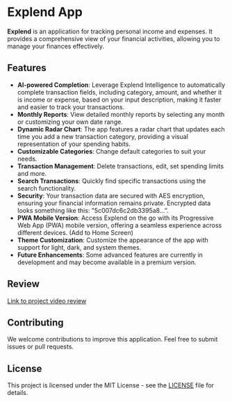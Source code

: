 # Explend App

**Explend** is an application for tracking personal income and expenses. It provides a comprehensive view of your financial activities, allowing you to manage your finances effectively.

## Features

- **AI-powered Completion**: Leverage Explend Intelligence to automatically complete transaction fields, including category, amount, and whether it is income or expense, based on your input description, making it faster and easier to track your transactions.
- **Monthly Reports**: View detailed monthly reports by selecting any month or customizing your own date range.
- **Dynamic Radar Chart**: The app features a radar chart that updates each time you add a new transaction category, providing a visual representation of your spending habits.
- **Customizable Categories**: Change default categories to suit your needs.
- **Transaction Management**: Delete transactions, edit, set spending limits and more.
- **Search Transactions**: Quickly find specific transactions using the search functionality.
- **Security**: Your transaction data are secured with AES encryption, ensuring your financial information remains private. Encrypted data looks something like this: "5c007dc6c2db3395a8…”.
- **PWA Mobile Version**: Access Explend on the go with its Progressive Web App (PWA) mobile version, offering a seamless experience across different devices. (Add to Home Screen)
- **Theme Customization**: Customize the appearance of the app with support for light, dark, and system themes.
- **Future Enhancements**: Some advanced features are currently in development and may become available in a premium version.

## Review

[Link to project video review](https://www.youtube.com/watch?v=v_tLuYTPoSI)

## Contributing

We welcome contributions to improve this application. Feel free to submit issues or pull requests.

## License

This project is licensed under the MIT License - see the [LICENSE](LICENSE) file for details.
